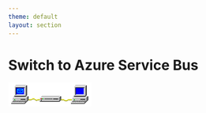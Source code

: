 ```yaml
---
theme: default
layout: section
---
```


# Switch to Azure Service Bus

![Win Pub/Sub Animation](.demo/slides/images/win-pubsub-x100.gif)